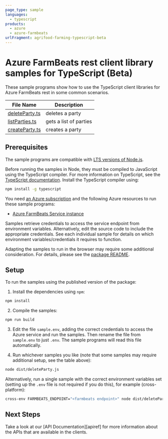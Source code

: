 ```yaml
---
page_type: sample
languages:
  - typescript
products:
  - azure
  - azure-farmbeats
urlFragment: agrifood-farming-typescript-beta
---
```


# Azure FarmBeats rest client library samples for TypeScript (Beta)

These sample programs show how to use the TypeScript client libraries for Azure FarmBeats rest in some common scenarios.

| **File Name**                 | **Description**        |
| ----------------------------- | ---------------------- |
| [deleteParty.ts][deleteparty] | deletes a party        |
| [listParties.ts][listparties] | gets a list of parties |
| [createParty.ts][createparty] | creates a party        |

## Prerequisites

The sample programs are compatible with [LTS versions of Node.js](https://github.com/nodejs/release#release-schedule).

Before running the samples in Node, they must be compiled to JavaScript using the TypeScript compiler. For more information on TypeScript, see the [TypeScript documentation][typescript]. Install the TypeScript compiler using:

```bash
npm install -g typescript
```

You need [an Azure subscription][freesub] and the following Azure resources to run these sample programs:

- [Azure FarmBeats Service instance][createinstance_azurefarmbeatsserviceinstance]

Samples retrieve credentials to access the service endpoint from environment variables. Alternatively, edit the source code to include the appropriate credentials. See each individual sample for details on which environment variables/credentials it requires to function.

Adapting the samples to run in the browser may require some additional consideration. For details, please see the [package README][package].

## Setup

To run the samples using the published version of the package:

1. Install the dependencies using `npm`:

```bash
npm install
```

2. Compile the samples:

```bash
npm run build
```

3. Edit the file `sample.env`, adding the correct credentials to access the Azure service and run the samples. Then rename the file from `sample.env` to just `.env`. The sample programs will read this file automatically.

4. Run whichever samples you like (note that some samples may require additional setup, see the table above):

```bash
node dist/deleteParty.js
```

Alternatively, run a single sample with the correct environment variables set (setting up the `.env` file is not required if you do this), for example (cross-platform):

```bash
cross-env FARMBEATS_ENDPOINT="<farmbeats endpoint>" node dist/deleteParty.js
```

## Next Steps

Take a look at our [API Documentation][apiref] for more information about the APIs that are available in the clients.

[deleteparty]: https://github.com/Azure/azure-sdk-for-js/blob/main/sdk/agrifood/agrifood-farming-rest/samples/v1-beta/typescript/src/deleteParty.ts
[listparties]: https://github.com/Azure/azure-sdk-for-js/blob/main/sdk/agrifood/agrifood-farming-rest/samples/v1-beta/typescript/src/listParties.ts
[createparty]: https://github.com/Azure/azure-sdk-for-js/blob/main/sdk/agrifood/agrifood-farming-rest/samples/v1-beta/typescript/src/createParty.ts
[freesub]: https://azure.microsoft.com/free/
[createinstance_azurefarmbeatsserviceinstance]: https://learn.microsoft.com/azure/industry/agriculture/install-azure-farmbeats
[package]: https://github.com/Azure/azure-sdk-for-js/tree/main/sdk/agrifood/agrifood-farming-rest/README.md
[typescript]: https://www.typescriptlang.org/docs/home.html
